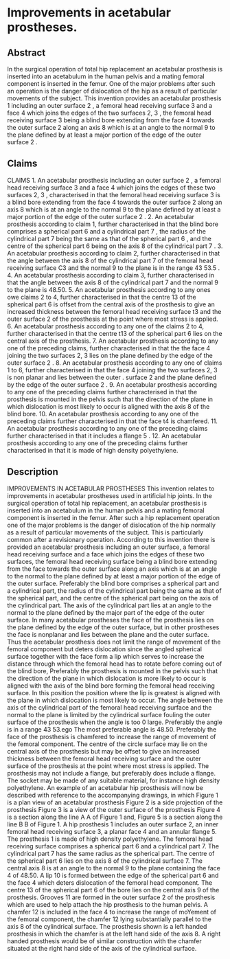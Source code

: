 # Improvements in acetabular prostheses.

## Abstract
In the surgical operation of total hip replacement an acetabular prosthesis is inserted into an acetabulum in the human pelvis and a mating femoral component is inserted in the femur. One of the major problems after such an operation is the danger of dislocation of the hip as a result of particular movements of the subject. This invention provides an acetabular prosthesis 1 including an outer surface 2 , a femoral head receiving surface 3 and a face 4 which joins the edges of the two surfaces 2, 3 , the femoral head receiving surface 3 being a blind bore extending from the face 4 towards the outer surface 2 along an axis 8 which is at an angle to the normal 9 to the plane defined by at least a major portion of the edge of the outer surface 2 .

## Claims
CLAIMS 1. An acetabular prosthesis including an outer surface 2 , a femoral head receiving surface 3 and a face 4 which joins the edges of these two surfaces 2, 3 , characterised in that the femoral head receiving surface 3 is a blind bore extending from the face 4 towards the outer surface 2 along an axis 8 which is at an angle to the normal 9 to the plane defined by at least a major portion of the edge of the outer surface 2 . 2. An acetabular prosthesis according to claim 1, further characterised in that the blind bore comprises a spherical part 6 and a cylindrical part 7 , the radius of the cylindrical part 7 being the same as that of the spherical part 6 , and the centre of the spherical part 6 being on the axis 8 of the cylindrical part 7 . 3. An acetabular prosthesis according to claim 2, further characterised in that the angle between the axis 8 of the cylindrical part 7 of the femoral head receiving surface C3 and the normal 9 to the plane is in the range 43 53.5 . 4. An acetabular prosthesis according to claim 3, further characterised in that the angle between the axis 8 of the cylindrical part 7 and the normal 9 to the plane is 48.50. 5. An acetabular prosthesis according to any ones owe claims 2 to 4, further characterised in that the centre 13 of the spherical part 6 is offset from the central axis of the prosthesis to give an increased thickness between the femoral head receiving surface t3 and the outer surface 2 of the prosthesis at the point where most stress is applied. 6. An acetabular prosthesis according to any one of the claims 2 to 4, further characterised in that the centre t13 of the spherical part 6 lies on the central axis of the prosthesis. 7. An acetabular prosthesis according to any one of the preceding claims, further characterised in that the the face 4 joining the two surfaces 2, 3 lies on the plane defined by the edge of the outer surface 2 . 8. An acetabular prosthesis according to any one of claims 1 to 6, further characterised in that the face 4 joining the two surfaces 2, 3 is non planar and lies between the outer . surface 2 and the plane defined by the edge of the outer surface 2 . 9. An acetabular prosthesis according to any one of the preceding claims further characterised in that the prosthesis is mounted in the pelvis such that the direction of the plane in which dislocation is most likely to occur is aligned with the axis 8 of the blind bore. 10. An acetabular prosthesis according to any one of the preceding claims further characterised in that the face t4 is chamfered. 11. An acetabular prosthesis according to any one of the preceding claims further characterised in that it includes a flange 5 . 12. An acetabular prosthesis according to any one of the preceding claims further characterised in that it is made of high density polyethylene.

## Description
IMPROVEMENTS IN ACETABULAR PROSTHESES This invention relates to improvements in acetabular prostheses used in artificial hip joints. In the surgical operation of total hip replacement, an acetabular prosthesis is inserted into an acetabulum in the human pelvis and a mating femoral component is inserted in the femur. After such a hip replacement operation one of the major problems is the danger of dislocation of the hip normally as a result of particular movements of the subject. This is particularly common after a revisionary operation. According to this invention there is provided an acetabular prosthesis including an outer surface, a femoral head receiving surface and a face which joins the edges of these two surfaces, the femoral head receiving surface being a blind bore extending from the face towards the outer surface along an axis which is at an angle to the normal to the plane defined by at least a major portion of the edge of the outer surface. Preferably the blind bore comprises a spherical part and a cylindrical part, the radius of the cylindrical part being the same as that of the spherical part, and the centre of the spherical part being on the axis of the cylindrical part. The axis of the cylindrical part lies at an angle to the normal to the plane defined by the major part of the edge of the outer surface. In many acetabular prostheses the face of the prosthesis lies on the plane defined by the edge of the outer surface, but in other prostheses the face is nonplanar and lies between the plane and the outer surface. Thus the acetabular prosthesis does not limit the range of movement of the femoral component but deters dislocation since the angled spherical surface together with the face form a lip which serves to increase the distance through which the femoral head has to rotate before coming out of the blind bore, Preferably the prosthesis is mounted in the pelvis such that the direction of the plane in which dislocation is more likely to occur is aligned with the axis of the blind bore forming the femoral head receiving surface. In this position the position where the lip is greatest is aligned with the plane in which dislocation is most likely to occur. The angle between the axis of the cylindrical part of the femoral head receiving surface and the normal to the plane is limited by the cylindrical surface fouling the outer surface of the prosthesis when the angle is too 0 large. Preferably the angle is in a range 43 53.ego The most preferable angle is 48.50. Preferably the face of the prosthesis is chamfered to increase the range of movement of the femoral component. The centre of the circle surface may lie on the central axis of the prosthesis but may be offset to give an increased thickness between the femoral head receiving surface and the outer surface of the prosthesis at the point where most stress is applied. The prosthesis may not include a flange, but preferably does include a flange. The socket may be made of any suitable material, for instance high density polyethylene. An example of an acetabular hip prosthesis will now be described with reference to the accompanying drawings, in which Figure 1 is a plan view of an acetabular prosthesis Figure 2 is a side projection of the prosthesis Figure 3 is a view of the outer surface of the prosthesis Figure 4 is a section along the line A A of Figure 1 and, Figure 5 is a section along the line B B of Figure 1. A hip prosthesis 1 includes an outer surface 2, an inner femoral head receiving surface 3, a planar face 4 and an annular flange 5. The prosthesis 1 is made of high density polyethylene. The femoral head receiving surface comprises a spherical part 6 and a cylindrical part 7. The cylindrical part 7 has the same radius as the spherical part. The centre of the spherical part 6 lies on the axis 8 of the cylindrical surface 7. The central axis 8 is at an angle to the normal 9 to the plane containing the face 4 of 48.50. A lip 10 is formed between the edge of the spherical part 6 and the face 4 which deters dislocation of the femoral head component. The centre 13 of the spherical part 6 of the bore lies on the central axis 9 of the prosthesis. Grooves 11 are formed in the outer surface 2 of the prosthesis which are used to help attach the hip prosthesis to the human pelvis. A chamfer 12 is included in the face 4 to increase the range of moYement of the femoral component, the chamfer 12 lying substantially parallel to the axis 8 of the cylindrical surface. The prosthesis shown is a left handed prosthesis in which the chamfer is at the left hand side of the axis 8. A right handed prosthesis would be of similar construction with the chamfer situated at the right hand side of the axis of the cylindrical surface.